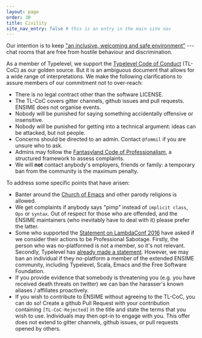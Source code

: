 ```yaml
---
layout: page
order: 30
title: Civility
site_nav_entry: false # this is an entry in the main site nav
---
```


Our intention is to keep ["an inclusive, welcoming and safe environment"](https://github.com/typelevel/general/issues/36) --- chat rooms that are free from hostile behaviour and discrimination.

As a member of Typelevel, we support the [Typelevel Code of Conduct](http://typelevel.org/conduct.html) (TL-CoC) as our golden source. But it is an ambiguous document that allows for a wide range of interpretations. We make the following clarifications to assure members of our commitment not to over-reach:

- There is no legal contract other than the software LICENSE.
- The TL-CoC covers gitter channels, github issues and pull requests. ENSIME does not organise events.
- Nobody will be punished for saying something accidentally offensive or insensitive.
- Nobody will be punished for getting into a technical argument: ideas can be attacked, but not people.
- Concerns should be directed to an admin. Contact `@fommil` if you are unsure who to ask.
- Admins may follow the [Fantasyland Code of Professionalism](https://github.com/fantasylandinst/fcop/blob/152297ce0fc3af1c8c03e05ecf737990652e9b60/COC.md), a structured framework to assess complaints.
- We will **not** contact anybody's employers, friends or family: a temporary ban from the community is the maximum penalty.

To address some specific points that have arisen:

- Banter around the [Church of Emacs](https://stallman.org/saint.html) and other parody religions is allowed.
- We get complaints if anybody says "pimp" instead of `implicit class`, `Ops` or `syntax`. Out of respect for those who are offended, and the ENSIME maintainers (who inevitably have to deal with it) please prefer the latter.
- Some who supported the [Statement on LambdaConf 2016](https://statement-on-lambdaconf.github.io/) have asked if we consider their actions to be Professional Sabotage. Firstly, the person who was no-platformed is not a member, so it's not relevant. Secondly, Typelevel has [already made a statement](http://typelevel.org/blog/2016/03/24/typelevel-boulder.html). However, we may ban an individual if they no-platform a member of the extended ENSIME community, including Typelevel, Scala, Emacs and the Free Software Foundation.
- If you provide evidence that somebody is threatening you (e.g. you have received death threats on twitter) we can ban the harasser's known aliases / affiliates proactively.
- If you wish to contribute to ENSIME without agreeing to the TL-CoC, you can do so! Create a github Pull Request with your contribution containing `[TL-CoC-Rejected]` in the title and state the terms that you wish to use. Individuals may then opt-in to engage with you. This offer does not extend to gitter channels, github issues, or pull requests opened by others.
